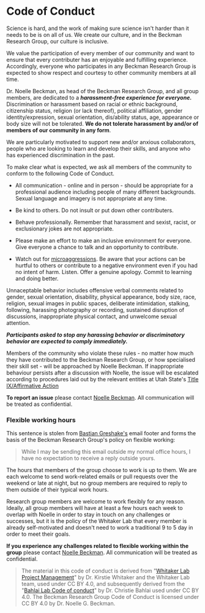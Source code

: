 # Code of Conduct

Science is hard, and the work of making sure science isn't harder than it needs to be is on all of us. We create our culture, and in the Beckman Research Group, our culture is inclusive.

We value the participation of every member of our community and want to ensure that every contributer has an enjoyable and fulfilling experience. Accordingly, everyone who participates in any Beckman Research Group is expected to show respect and courtesy to other community members at all time.

Dr. Noelle Beckman, as head of the Beckman Research Group, and all group members, are dedicated to a ***harassment-free experience for everyone.*** Discrimination or harassment based on racial or ethnic background, citizenship status, religion (or lack thereof), political affiliation, gender identity/expression, sexual orientation, dis/ability status, age, appearance or body size will not be tolerated. **We do not tolerate harassment by and/or of members of our community in any form**.

We are particularly motivated to support new and/or anxious collaborators, people who are looking to learn and develop their skills, and anyone who has experienced discrimination in the past. 

To make clear what is expected, we ask all members of the community to conform to the following Code of Conduct.

* All communication - online and in person - should be appropriate for a professional audience including people of many different backgrounds. Sexual language and imagery is not appropriate at any time.

* Be kind to others. Do not insult or put down other contributers.

* Behave professionally. Remember that harassment and sexist, racist, or exclusionary jokes are not appropriate.

* Please make an effort to make an inclusive environment for everyone. Give everyone a chance to talk and an opportunity to contribute.

* Watch out for [microaggressions](https://en.wikipedia.org/wiki/Microaggression). Be aware that your actions can be hurtful to others or contribute to a negative environment even if you had no intent of harm. Listen. Offer a genuine apology. Commit to learning and doing better.

Unnaceptable behavior includes offensive verbal comments related to gender, sexual orientation, disability, physical appearance, body size, race, religion, sexual images in public spaces, deliberate intimidation, stalking, following, harassing photography or recording, sustained disruption of discussions, inappropriate physical contact, and unwelcome sexual attention.

***Participants asked to stop any harassing behavior or discriminatory behavior are expected to comply immediately.***

Members of the community who violate these rules - no matter how much they have contributed to the Beckman Research Group, or how specialised their skill set - will be approached by Noelle Beckman. If inappropriate behaviour persists after a discussion with Noelle, the issue will be escalated according to procedures laid out by the relevant entities at Utah State's [Title IX/Affirmative Action](http://aaeo.usu.edu/)

**To report an issue** please contact [Noelle Beckman](https://github.com/seedscape). All communication will be treated as confidential.

### Flexible working hours

This sentence is stolen from [Bastian Greshake's](https://github.com/gedankenstuecke) email footer and forms the basis of the Beckman Research Group's policy on flexible working:

> While I may be sending this email outside my normal office hours, I have no expectation to receive a reply outside yours.

The hours that members of the group choose to work is up to them. We are each welcome to send work-related emails or pull requests over the weekend or late at night, but no group members are required to reply to them outside of their typical work hours.

Research group members are welcome to work flexibly for any reason. Ideally, all group members will have at least a few hours each week to overlap with Noelle in order to stay in touch on any challenges or successes, but it is the policy of the Whitaker Lab that every member is already self-motivated and doesn't need to work a traditional 9 to 5 day in order to meet their goals.

**If you experience any challenges related to flexible working within the group** please contact [Noelle Beckman](https://github.com/seedscape). All communication will be treated as confidential.

> The material in this code of conduct is derived from "[Whitaker Lab Project Management](https://github.com/WhitakerLab/WhitakerLabProjectManagement)" by Dr. Kirstie Whitaker and the Whitaker Lab team, used under CC BY 4.0, and subsequently derived from the "[Bahlai Lab Code of conduct](https://github.com/BahlaiLab/Policies/blob/master/Code_of_conduct.md)" by Dr. Christie Bahlai used under CC BY 4.0. The Beckman Research Group Code of Conduct is licensed under CC BY 4.0 by Dr. Noelle G. Beckman.

